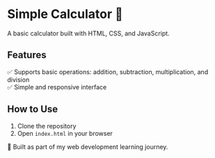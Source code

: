 # Simple Calculator 🧮  
A basic calculator built with HTML, CSS, and JavaScript.  

## Features  
✅ Supports basic operations: addition, subtraction, multiplication, and division  
✅ Simple and responsive interface  

## How to Use  
1. Clone the repository  
2. Open `index.html` in your browser  

🚀 Built as part of my web development learning journey.  

